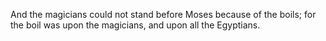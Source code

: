 And the magicians could not stand before Moses because of the boils; for the boil was upon the magicians, and upon all the Egyptians.

